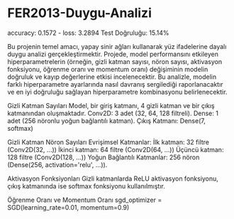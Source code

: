 # FER2013-Duygu-Analizi

accuracy: 0.1572 - loss: 3.2894 Test Doğruluğu: 15.14%

Bu projenin temel amacı, yapay sinir ağları kullanarak yüz ifadelerine dayalı duygu analizi
gerçekleştirmektir. Projede, model performansını etkileyen hiperparametrelerin (örneğin, gizli
katman sayısı, nöron sayısı, aktivasyon fonksiyonu, öğrenme oranı ve momentum oranı)
değişiminin modelin doğruluk ve kayıp değerlerine etkisi incelenecektir. Bu analizle, modelin
farklı hiperparametre ayarlarında nasıl davranış sergilediği raporlanacaktır ve en iyi
doğruluğu sağlayan hiperparametre kombinasyonu belirlenecektir.

Gizli Katman Sayıları
Model, bir giriş katmanı, 4 gizli katman ve bir çıkış katmanından oluşmaktadır.
Conv2D: 3 adet (32, 64, 128 filtreli).
Dense: 1 adet (256 nöronlu yoğun bağlantılı katman).
Çıkış Katmanı: Dense(7, softmax)

Gizli Katman Nöron Sayıları
Evrişimsel Katmanlar:
İlk katman: 32 filtre (Conv2D(32, ...))
İkinci katman: 64 filtre (Conv2D(64, ...))
Üçüncü katman: 128 filtre (Conv2D(128, ...))
Yoğun Bağlantılı Katmanlar:
256 nöron (Dense(256, activation='relu', ...)).

Aktivasyon Fonksiyonları
Gizli katmanlarda ReLU aktivasyon fonksiyonu, çıkış katmanında ise softmax fonksiyonu kullanılmıştır.

Öğrenme Oranı ve Momentum Oranı
sgd_optimizer = SGD(learning_rate=0.01, momentum=0.9)

